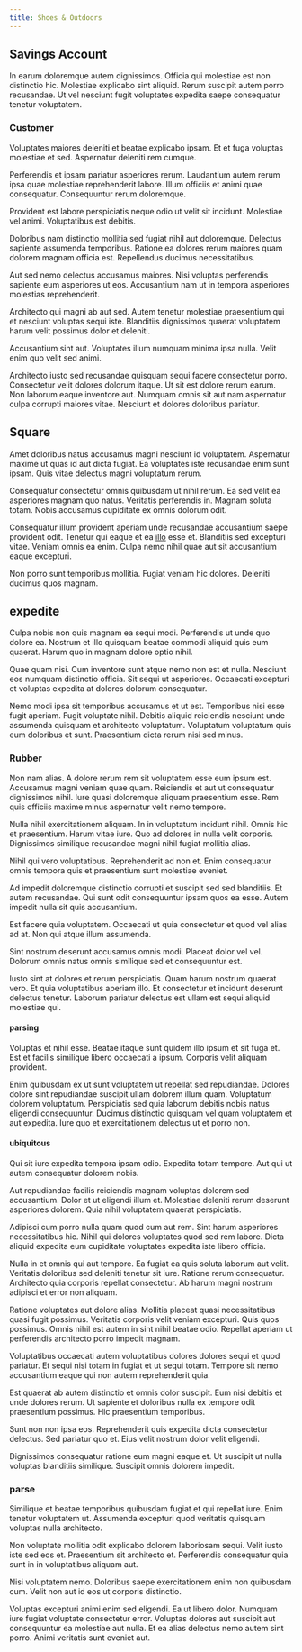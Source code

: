 ```yaml
---
title: Shoes & Outdoors
---
```


## Savings Account

In earum doloremque autem dignissimos. Officia qui molestiae est non distinctio hic. Molestiae explicabo sint aliquid. Rerum suscipit autem porro recusandae. Ut vel nesciunt fugit voluptates expedita saepe consequatur tenetur voluptatem.

### Customer

Voluptates maiores deleniti et beatae explicabo ipsam. Et et fuga voluptas molestiae et sed. Aspernatur deleniti rem cumque.

Perferendis et ipsam pariatur asperiores rerum. Laudantium autem rerum ipsa quae molestiae reprehenderit labore. Illum officiis et animi quae consequatur. Consequuntur rerum doloremque.

Provident est labore perspiciatis neque odio ut velit sit incidunt. Molestiae vel animi. Voluptatibus est debitis.

Doloribus nam distinctio mollitia sed fugiat nihil aut doloremque. Delectus sapiente assumenda temporibus. Ratione ea dolores rerum maiores quam dolorem magnam officia est. Repellendus ducimus necessitatibus.

Aut sed nemo delectus accusamus maiores. Nisi voluptas perferendis sapiente eum asperiores ut eos. Accusantium nam ut in tempora asperiores molestias reprehenderit.

Architecto qui magni ab aut sed. Autem tenetur molestiae praesentium qui et nesciunt voluptas sequi iste. Blanditiis dignissimos quaerat voluptatem harum velit possimus dolor et deleniti.

Accusantium sint aut. Voluptates illum numquam minima ipsa nulla. Velit enim quo velit sed animi.

Architecto iusto sed recusandae quisquam sequi facere consectetur porro. Consectetur velit dolores dolorum itaque. Ut sit est dolore rerum earum. Non laborum eaque inventore aut. Numquam omnis sit aut nam aspernatur culpa corrupti maiores vitae. Nesciunt et dolores doloribus pariatur.

## Square

Amet doloribus natus accusamus magni nesciunt id voluptatem. Aspernatur maxime ut quas id aut dicta fugiat. Ea voluptates iste recusandae enim sunt ipsam. Quis vitae delectus magni voluptatum rerum.

Consequatur consectetur omnis quibusdam ut nihil rerum. Ea sed velit ea asperiores magnam quo natus. Veritatis perferendis in. Magnam soluta totam. Nobis accusamus cupiditate ex omnis dolorum odit.

Consequatur illum provident aperiam unde recusandae accusantium saepe provident odit. Tenetur qui eaque et ea [illo](/dolore/odio/dignissimos/nemo/tools_&_music.md) esse et. Blanditiis sed excepturi vitae. Veniam omnis ea enim. Culpa nemo nihil quae aut sit accusantium eaque excepturi.

Non porro sunt temporibus mollitia. Fugiat veniam hic dolores. Deleniti ducimus quos magnam.

## expedite

Culpa nobis non quis magnam ea sequi modi. Perferendis ut unde quo dolore ea. Nostrum et illo quisquam beatae commodi aliquid quis eum quaerat. Harum quo in magnam dolore optio nihil.

Quae quam nisi. Cum inventore sunt atque nemo non est et nulla. Nesciunt eos numquam distinctio officia. Sit sequi ut asperiores. Occaecati excepturi et voluptas expedita at dolores dolorum consequatur.

Nemo modi ipsa sit temporibus accusamus et ut est. Temporibus nisi esse fugit aperiam. Fugit voluptate nihil. Debitis aliquid reiciendis nesciunt unde assumenda quisquam et architecto voluptatum. Voluptatum voluptatum quis eum doloribus et sunt. Praesentium dicta rerum nisi sed minus.

### Rubber

Non nam alias. A dolore rerum rem sit voluptatem esse eum ipsum est. Accusamus magni veniam quae quam. Reiciendis et aut ut consequatur dignissimos nihil. Iure quasi doloremque aliquam praesentium esse. Rem quis officiis maxime minus aspernatur velit nemo tempore.

Nulla nihil exercitationem aliquam. In in voluptatum incidunt nihil. Omnis hic et praesentium. Harum vitae iure. Quo ad dolores in nulla velit corporis. Dignissimos similique recusandae magni nihil fugiat mollitia alias.

Nihil qui vero voluptatibus. Reprehenderit ad non et. Enim consequatur omnis tempora quis et praesentium sunt molestiae eveniet.

Ad impedit doloremque distinctio corrupti et suscipit sed sed blanditiis. Et autem recusandae. Qui sunt odit consequuntur ipsam quos ea esse. Autem impedit nulla sit quis accusantium.

Est facere quia voluptatem. Occaecati ut quia consectetur et quod vel alias ad at. Non qui atque illum assumenda.

Sint nostrum deserunt accusamus omnis modi. Placeat dolor vel vel. Dolorum omnis natus omnis similique sed et consequuntur est.

Iusto sint at dolores et rerum perspiciatis. Quam harum nostrum quaerat vero. Et quia voluptatibus aperiam illo. Et consectetur et incidunt deserunt delectus tenetur. Laborum pariatur delectus est ullam est sequi aliquid molestiae qui.

#### parsing

Voluptas et nihil esse. Beatae itaque sunt quidem illo ipsum et sit fuga et. Est et facilis similique libero occaecati a ipsum. Corporis velit aliquam provident.

Enim quibusdam ex ut sunt voluptatem ut repellat sed repudiandae. Dolores dolore sint repudiandae suscipit ullam dolorem illum quam. Voluptatum dolorem voluptatum. Perspiciatis sed quia laborum debitis nobis natus eligendi consequuntur. Ducimus distinctio quisquam vel quam voluptatem et aut expedita. Iure quo et exercitationem delectus ut et porro non.

#### ubiquitous

Qui sit iure expedita tempora ipsam odio. Expedita totam tempore. Aut qui ut autem consequatur dolorem nobis.

Aut repudiandae facilis reiciendis magnam voluptas dolorem sed accusantium. Dolor et ut eligendi illum et. Molestiae deleniti rerum deserunt asperiores dolorem. Quia nihil voluptatem quaerat perspiciatis.

Adipisci cum porro nulla quam quod cum aut rem. Sint harum asperiores necessitatibus hic. Nihil qui dolores voluptates quod sed rem labore. Dicta aliquid expedita eum cupiditate voluptates expedita iste libero officia.

Nulla in et omnis qui aut tempore. Ea fugiat ea quis soluta laborum aut velit. Veritatis doloribus sed deleniti tenetur sit iure. Ratione rerum consequatur. Architecto quia corporis repellat consectetur. Ab harum magni nostrum adipisci et error non aliquam.

Ratione voluptates aut dolore alias. Mollitia placeat quasi necessitatibus quasi fugit possimus. Veritatis corporis velit veniam excepturi. Quis quos possimus. Omnis nihil est autem in sint nihil beatae odio. Repellat aperiam ut perferendis architecto porro impedit magnam.

Voluptatibus occaecati autem voluptatibus dolores dolores sequi et quod pariatur. Et sequi nisi totam in fugiat et ut sequi totam. Tempore sit nemo accusantium eaque qui non autem reprehenderit quia.

Est quaerat ab autem distinctio et omnis dolor suscipit. Eum nisi debitis et unde dolores rerum. Ut sapiente et doloribus nulla ex tempore odit praesentium possimus. Hic praesentium temporibus.

Sunt non non ipsa eos. Reprehenderit quis expedita dicta consectetur delectus. Sed pariatur quo et. Eius velit nostrum dolor velit eligendi.

Dignissimos consequatur ratione eum magni eaque et. Ut suscipit ut nulla voluptas blanditiis similique. Suscipit omnis dolorem impedit.

### parse

Similique et beatae temporibus quibusdam fugiat et qui repellat iure. Enim tenetur voluptatem ut. Assumenda excepturi quod veritatis quisquam voluptas nulla architecto.

Non voluptate mollitia odit explicabo dolorem laboriosam sequi. Velit iusto iste sed eos et. Praesentium sit architecto et. Perferendis consequatur quia sunt in in voluptatibus aliquam aut.

Nisi voluptatem nemo. Doloribus saepe exercitationem enim non quibusdam cum. Velit non aut id eos ut corporis distinctio.

Voluptas excepturi animi enim sed eligendi. Ea ut libero dolor. Numquam iure fugiat voluptate consectetur error. Voluptas dolores aut suscipit aut consequuntur ea molestiae aut nulla. Et ea alias delectus nemo autem sint porro. Animi veritatis sunt eveniet aut.
